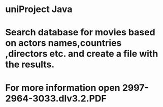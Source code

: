 # uniProject Java
# Search database for movies based on actors names,countries ,directors etc. and create a file with the results.
#  For more information open 2997-2964-3033.dlv3.2.PDF
